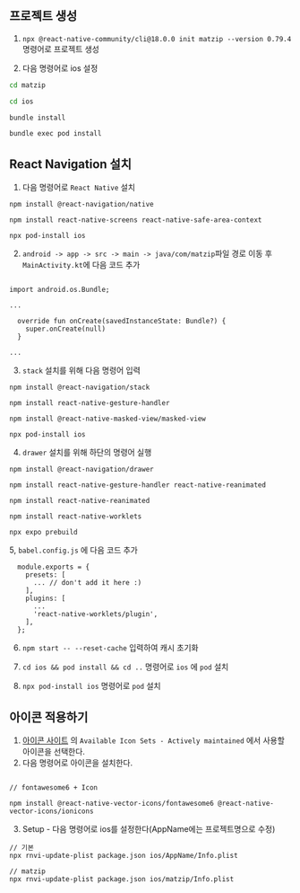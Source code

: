 ## 프로젝트 생성

1. `npx @react-native-community/cli@18.0.0 init matzip --version 0.79.4` 명령어로 프로젝트 생성

2. 다음 명령어로 ios 설정

```bash
cd matzip

cd ios

bundle install

bundle exec pod install
```

## React Navigation 설치

1. 다음 명령어로 `React Native` 설치

```
npm install @react-navigation/native

npm install react-native-screens react-native-safe-area-context

npx pod-install ios
```

2. `android -> app -> src -> main -> java/com/matzip`파일 경로 이동 후 `MainActivity.kt`에 다음 코드 추가

```

import android.os.Bundle;

...

  override fun onCreate(savedInstanceState: Bundle?) {
    super.onCreate(null)
  }

...

```

3. `stack` 설치를 위해 다음 명령어 입력

```
npm install @react-navigation/stack

npm install react-native-gesture-handler

npm install @react-native-masked-view/masked-view

npx pod-install ios
```

4. `drawer` 설치를 위해 하단의 명령어 실행

```
npm install @react-navigation/drawer

npm install react-native-gesture-handler react-native-reanimated

npm install react-native-reanimated

npm install react-native-worklets

npx expo prebuild
```

5, `babel.config.js` 에 다음 코드 추가

```
  module.exports = {
    presets: [
      ... // don't add it here :)
    ],
    plugins: [
      ...
      'react-native-worklets/plugin',
    ],
  };
```

6. `npm start -- --reset-cache` 입력하여 캐시 초기화

7. `cd ios && pod install && cd ..` 명령어로 `ios` 에 `pod` 설치

8. `npx pod-install ios` 명령어로 `pod` 설치

## 아이콘 적용하기

1. [아이콘 사이트](https://github.com/oblador/react-native-vector-icons?tab=readme-ov-file) 의 `Available Icon Sets - Actively maintained` 에서 사용할 아이콘을 선택한다.
2. 다음 명령어로 아이콘을 설치한다.

```

// fontawesome6 + Icon

npm install @react-native-vector-icons/fontawesome6 @react-native-vector-icons/ionicons
```

3. Setup - 다음 명령어로 ios를 설정한다(AppName에는 프로젝트명으로 수정)

```
// 기본
npx rnvi-update-plist package.json ios/AppName/Info.plist

// matzip
npx rnvi-update-plist package.json ios/matzip/Info.plist
```
